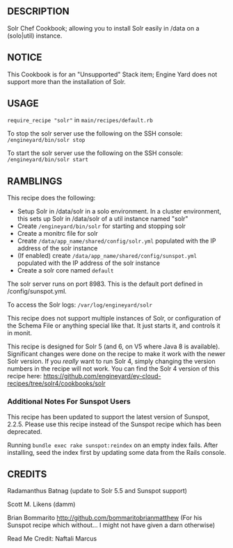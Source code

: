 ## DESCRIPTION

Solr Chef Cookbook; allowing you to install Solr easily in /data on a (solo|util) instance.

## NOTICE
This Cookbook is for an "Unsupported" Stack item; Engine Yard does not support more than the installation of Solr.  

## USAGE

`require_recipe "solr"` in `main/recipes/default.rb`

To stop the solr server use the following on the SSH console: `/engineyard/bin/solr stop`

To start the solr server use the following on the SSH console: `/engineyard/bin/solr start`

## RAMBLINGS

This recipe does the following:

* Setup Solr in /data/solr in a solo environment. In a cluster environment, this sets up Solr in /data/solr of a util instance named "solr"
* Create `/engineyard/bin/solr` for starting and stopping solr
* Create a monitrc file for solr
* Create `/data/app_name/shared/config/solr.yml` populated with the IP address of the solr instance
* (If enabled) create `/data/app_name/shared/config/sunspot.yml` populated with the IP address of the solr instance
* Create a solr core named `default`

The solr server runs on port 8983. This is the default port defined in /config/sunspot.yml.

To access the Solr logs: `/var/log/engineyard/solr`

This recipe does not support multiple instances of Solr, or configuration of the Schema File or anything special like that.  It just starts it, and controls it in monit.

This recipe is designed for Solr 5 (and 6, on V5 where Java 8 is available). Significant changes were done on the recipe to make it work with the newer Solr version. If you _really_ want to run Solr 4, simply changing the version numbers in the recipe will not work. You can find the Solr 4 version of this recipe here: https://github.com/engineyard/ey-cloud-recipes/tree/solr4/cookbooks/solr

### Additional Notes For Sunspot Users

This recipe has been updated to support the latest version of Sunspot, 2.2.5. Please use this recipe instead of the Sunspot recipe which has been deprecated.

Running `bundle exec rake sunspot:reindex` on an empty index fails. After installing, seed the index first by updating some data from the Rails console. 

## CREDITS

Radamanthus Batnag (update to Solr 5.5 and Sunspot support)

Scott M. Likens (damm)

Brian Bommarito http://github.com/bommaritobrianmatthew (For his Sunspot recipe which without... I might not have given a darn otherwise)

Read Me Credit: Naftali Marcus

